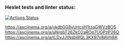 ### Hexlet tests and linter status:
[![Actions Status](https://github.com/sashen3ka/java-project-61/workflows/hexlet-check/badge.svg)](https://github.com/sashen3ka/java-project-61/actions)

https://asciinema.org/a/vkdb0G8vUrlcsH1tzqGWVzBOS
https://asciinema.org/a/aNrgbT26ZkO2aROo7UGPzP26Q
https://asciinema.org/a/tLDxJJtNsbWQL3KX97v8AVh9A
